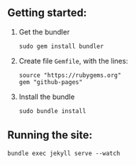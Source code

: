 
## Getting started:


1.	Get the bundler
	
		sudo gem install bundler

2.	Create file `Gemfile`, with the lines:

		source "https://rubygems.org"
		gem "github-pages"

3.	Install the bundle
	
		sudo bundle install

## Running the site:

	bundle exec jekyll serve --watch
